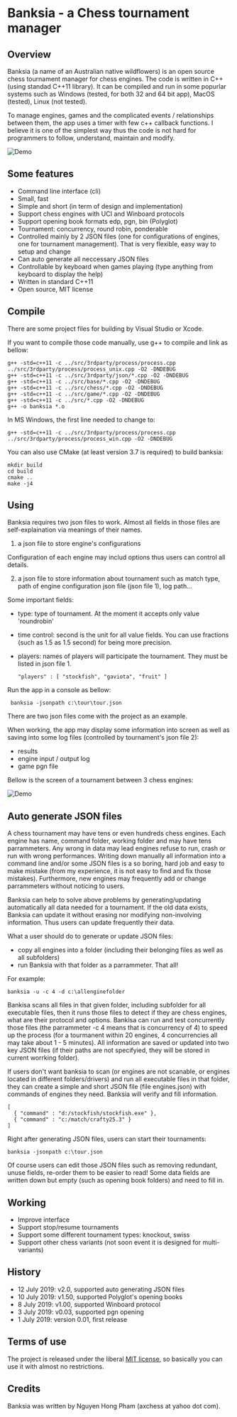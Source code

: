 # Banksia - a Chess tournament manager


Overview
-----------

Banksia (a name of an Australian native wildflowers) is an open source chess tournament manager for chess engines. The code is written in C++ (using standad C++11 library). It can be compiled and run in some popurlar systems such as Windows (tested, for both 32 and 64 bit app), MacOS (tested), Linux (not tested).

To manage engines, games and the complicated events / relationships between them, the app uses a timer with few c++ callback functions. I believe it is one of the simplest way thus the code is not hard for programmers to follow, understand, maintain and modify.

![Demo](banksia.jpg)

Some features
-----------
- Command line interface (cli)
- Small, fast
- Simple and short (in term of design and implementation)
- Support chess engines with UCI and Winboard protocols
- Support opening book formats edp, pgn, bin (Polyglot)
- Tournament: concurrency, round robin, ponderable
- Controlled mainly by 2 JSON files (one for configurations of engines, one for tournament management). That is very flexible, easy way to setup and change
- Can auto generate all neccessary JSON files
- Controllable by keyboard when games playing (type anything from keyboard to display the help)
- Written in standard C++11
- Open source, MIT license


Compile
----------
There are some project files for building by Visual Studio or Xcode.

If you want to compile those code manually, use g++ to compile and link as bellow:

    g++ -std=c++11 -c ../src/3rdparty/process/process.cpp ../src/3rdparty/process/process_unix.cpp -O2 -DNDEBUG
    g++ -std=c++11 -c ../src/3rdparty/json/*.cpp -O2 -DNDEBUG
    g++ -std=c++11 -c ../src/base/*.cpp -O2 -DNDEBUG
    g++ -std=c++11 -c ../src/chess/*.cpp -O2 -DNDEBUG
    g++ -std=c++11 -c ../src/game/*.cpp -O2 -DNDEBUG
    g++ -std=c++11 -c ../src/*.cpp -O2 -DNDEBUG
    g++ -o banksia *.o

In MS Windows, the first line needed to change to:

    g++ -std=c++11 -c ../src/3rdparty/process/process.cpp ../src/3rdparty/process/process_win.cpp -O2 -DNDEBUG

You can also use CMake (at least version 3.7 is required) to build banksia:

    mkdir build
    cd build
    cmake ..
    make -j4


Using
-------
Banksia requires two json files to work. Almost all fields in those files are self-explaination via meanings of their names.

1) a json file to store engine's configurations

Configuration of each engine may includ options thus users can control all details.

2) a json file to store information about tournament such as match type, path of engine configuration json file (json file 1), log path...

Some important fields:
- type: type of tournament. At the moment it accepts only value 'roundrobin'
- time control: second is the unit for all value fields. You can use fractions (such as 1.5 as 1.5 second) for being more precision.
- players: names of players will participate the tournament. They must be listed in json file 1.

      "players" : [ "stockfish", "gaviota", "fruit" ]

Run the app in a console as bellow:
    
     banksia -jsonpath c:\tour\tour.json

There are two json files come with the project as an example.

When working, the app may display some information into screen as well as saving into some log files (controlled by tournament's json file 2):
- results
- engine input / output log
- game pgn file


Bellow is the screen of a tournament between 3 chess engines:

![Demo](demo.png)


Auto generate JSON files
--------------------------
A chess tournament may have tens or even hundreds chess engines. Each engine has name, command folder, working folder and may have tens parrammeters. Any wrong in data may lead engines refuse to run, crash or run with wrong performances. Writing down manually all information into a command line and/or some JSON files is a so boring, hard job and easy to make mistake (from my experience, it is not easy to find and fix those mistakes). Furthermore, new engines may frequently add or change parrammeters without noticing to users.

Banksia can help to solve above problems by generating/updating automatically all data needed for a tournament. If the old data exists, Banksia can update it without erasing nor modifying non-involving information. Thus users can update frequently their data.

What a user should do to generate or update JSON files:
- copy all engines into a folder (including their belonging files as well as all subfolders)
- run Banksia with that folder as a parrammeter. That all!

For example:

    banksia -u -c 4 -d c:\allenginefolder

Bankisa scans all files in that given folder, including subfolder for all executable files, then it runs those files to detect if they are chess engines, what are their protocol and options. Bankisa can run and test concurrently those files (the parrammeter -c 4 means that is concurrency of 4) to speed up the process (for a tourmanent within 20 engines, 4 concurrencies all may take about 1 - 5 minutes). All information are saved or updated into two key JSON files (if their paths are not specifyied, they will be stored in current worrking folder).

If users don't want banksia to scan (or engines are not scanable, or engines located in different folders/drivers) and run all executable files in that folder, they can create a simple and short JSON file (file engines.json) with commands of engines they need. Banksia will verify and fill information.

    [
      { "command" : "d:/stockfish/stockfish.exe" },
      { "command" : "c:/match/crafty25.3" }
    ]


Right after generating JSON files, users can start their tournaments:

    banksia -jsonpath c:\tour.json

Of course users can edit those JSON files such as removing redundant, unuse fields, re-order them to be easier to read! Some data fields are written down but empty (such as opening book folders) and need to fill in.


Working
---------
- Improve interface
- Support stop/resume tournaments
- Support some different tournament types: knockout, swiss
- Support other chess variants (not soon event it is designed for multi-variants)


History
--------
- 12 July 2019: v2.0, supported auto generating JSON files
- 10 July 2019: v1.50, supported Polyglot's opening books
- 8 July 2019: v1.00, supported Winboard protocol
- 3 July 2019: v0.03, supported pgn opening
- 1 July 2019: version 0.01, first release


Terms of use
---------------

The project is released under the liberal [MIT license](http://en.wikipedia.org/wiki/MIT_License), so basically you can use it with almost no restrictions.


Credits
--------

Banksia was written by Nguyen Hong Pham (axchess at yahoo dot com).


